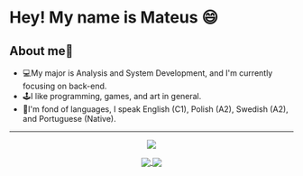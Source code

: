 # Hey! My name is Mateus 😄
## About me👾 
- 💻My major is Analysis and System Development, and I'm currently focusing on back-end.
- 🕹️I like programming, games, and art in general.
- 📖I'm fond of languages, I speak English (C1), Polish (A2), Swedish (A2), and Portuguese (Native).
---
<p align="center">
<img src="https://user-images.githubusercontent.com/112340716/215418714-344753d4-df82-4946-8d9d-b9d7ad15ac45.gif"
</p>

<div align="center">
<a href="https://github.com/SmaithorZ/My-Diary">
  <img align="center" src="https://github-readme-stats.vercel.app/api/pin/?username=SmaithorZ&theme=dracula&repo=My-Diary" />
</a>
<a href="https://github.com/SmaithorZ/ping-pong-game">
  <img align="center" src="https://github-readme-stats.vercel.app/api/pin/?username=SmaithorZ&theme=dracula&repo=ping-pong-game" />
</a>
</div>

